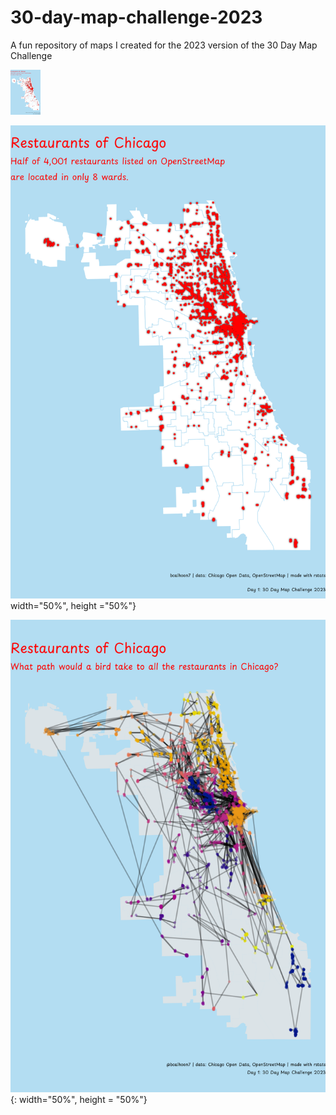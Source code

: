 # 30-day-map-challenge-2023
A fun repository of maps I created for the 2023 version of the 30 Day Map Challenge

<img src="https://github.com/DABrianC/30-day-map-challenge-2023/blob/main/Day%201%20-%20points/Chicago%20restaurants.png" width="48">

![plot](https://github.com/DABrianC/30-day-map-challenge-2023/blob/main/Day%201%20-%20points/Chicago%20restaurants.png )width="50%", height ="50%"}

![plot](https://github.com/DABrianC/30-day-map-challenge-2023/blob/main/Day%202%20-%20lines/line%20through%20all%20restaurants.png){: width="50%", height = "50%"}
